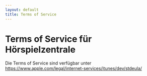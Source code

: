 ```yaml
---
layout: default
title: Terms of Service
---
```


# Terms of Service für Hörspielzentrale
Die Terms of Service sind verfügbar unter https://www.apple.com/legal/internet-services/itunes/dev/stdeula/
